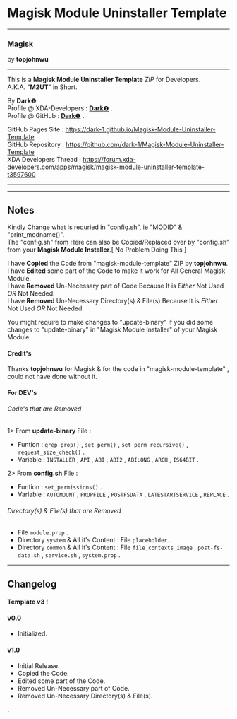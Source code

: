 # Magisk Module Uninstaller Template  

----------

### Magisk  
by **topjohnwu**  

----------

This is a **Magisk Module Uninstaller Template** *ZIP* for Developers.  
A.K.A. "**M2UT**" in Short.  
  
By **Dark**❶  
Profile @ XDA-Developers : [**Dark**❶](http://forum.xda-developers.com/member.php?u=7292542 "XDA Profile") .  
Profile @ GitHub : [**Dark**❶](https://github.com/dark-1 "GitHub Profile") .   
  
  
GitHub Pages Site : https://dark-1.github.io/Magisk-Module-Uninstaller-Template  
GitHub Repository : https://github.com/dark-1/Magisk-Module-Uninstaller-Template  
XDA Developers Thread : https://forum.xda-developers.com/apps/magisk/magisk-module-uninstaller-template-t3597600  
  

----------

----------

## Notes  
  
Kindly Change what is requried in "config.sh", ie "MODID" & "print_modname()".  
The "config.sh" from Here can also be Copied/Replaced over by "config.sh" from your **Magisk Module Installer**.[ No Problem Doing This ]  
  
I have **Copied** the Code from "magisk-module-template" ZIP by **topjohnwu**.  
I have **Edited** some part of the Code to make it work for All General Magisk Module.  
I have **Removed** Un-Necessary part of Code Because It is *Either* Not Used *OR* Not Needed.  
I have **Removed** Un-Necessary Directory(s) & File(s) Because It is *Either* Not Used *OR* Not Needed.  
  
You might require to make changes to "update-binary" if you did some changes to "update-binary" in "Magisk Module Installer" of your Magisk Module.  
  
  
#### Credit's
  
Thanks **topjohnwu** for Magisk & for the code in "magisk-module-template" , could not have done without it.  
  
#### For DEV's  
  
###### Code's that are Removed  
  
1> From **update-binary** File :  
- Funtion : `grep_prop()` , `set_perm()` , `set_perm_recursive()` , `request_size_check()` .  
- Variable : `INSTALLER` , `API` , `ABI` , `ABI2` , `ABILONG` , `ARCH` , `IS64BIT` .  
  
2> From **config.sh** File :  
- Funtion : `set_permissions()` .  
- Variable : `AUTOMOUNT` , `PROPFILE` , `POSTFSDATA` , `LATESTARTSERVICE` , `REPLACE` .  
  
###### Directory(s) & File(s) that are Removed  
- File `module.prop` .  
- Directory `system` & All it's Content : File `placeholder` .  
- Directory `common` & All it's Content : File `file_contexts_image` , `post-fs-data.sh` , `service.sh` , `system.prop` .  

----------

## Changelog  
#### Template v3 !  
#### v0.0  
- Initialized.  

#### v1.0  
- Initial Release.  
- Copied the Code.  
- Edited some part of the Code.  
- Removed Un-Necessary part of Code.  
- Removed Un-Necessary Directory(s) & File(s).  
  
.
